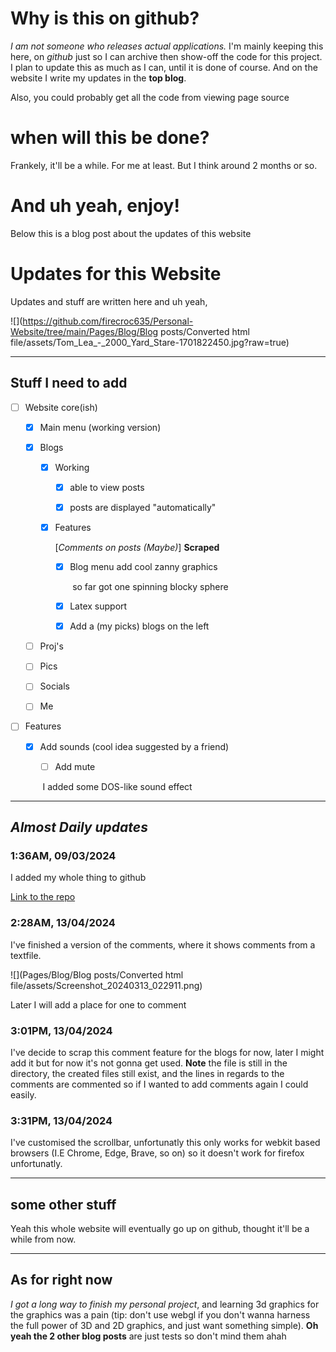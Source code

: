 # Why is this on github?
_I am not someone who releases actual applications._
I'm mainly keeping this here, on _github_ just so I can archive then show-off the code for this project. I plan to update this as much as I can, until it is done of course. And on the website I write my updates in the **top blog**.

Also, you could probably get all the code from viewing page source

# when will this be done?
Frankely, it'll be a while. For me at least. But I think around 2 months or so.

# And uh yeah, enjoy! 
Below this is a blog post about the updates of this website

# Updates for this Website

Updates and stuff are written here and uh yeah,

![](https://github.com/firecroc635/Personal-Website/tree/main/Pages/Blog/Blog posts/Converted html file/assets/Tom_Lea_-_2000_Yard_Stare-1701822450.jpg?raw=true)

------

## Stuff I need to add

- [ ] Website core(ish)

  - [x] Main menu (working version)

  - [x] Blogs 

    - [x] Working

      - [x] able to view posts
      
      - [x] posts are displayed "automatically"

    - [x] Features

      [*Comments on posts (Maybe)*] **Scraped**

      - [x] Blog  menu add cool zanny graphics

        ​	  so far got one spinning blocky sphere

      - [x] Latex support
      
      - [x] Add a (my picks) blogs on the left

  - [ ] Proj's

  - [ ] Pics

  - [ ] Socials

  - [ ] Me

- [ ] Features

  - [x] Add sounds (cool idea suggested by a friend)
  
    - [ ] Add mute
    
    ​	I added some DOS-like sound effect

------

## ***Almost Daily updates***

### 1:36AM,  09/03/2024

I added my whole thing to github

[Link to the repo](https://github.com/firecroc635/Personal-Website)

### 2:28AM,  13/04/2024

I've finished a version of the comments, where it shows comments from a textfile.

![](Pages/Blog/Blog posts/Converted html file/assets/Screenshot_20240313_022911.png)

Later I will add a place for one to comment

### 3:01PM,  13/04/2024

I've decide to scrap this comment feature for the blogs for now, later I might add it but for now it's not gonna get used. **Note** the file is still in the directory, the created files still exist, and the lines in regards to the comments are commented so if I wanted to add comments again I could easily.

### 3:31PM, 13/04/2024

I've customised the scrollbar, unfortunatly this only works for webkit based browsers (I.E Chrome, Edge, Brave, so on) so it doesn't work for firefox unfortunatly.

------

## some other stuff

Yeah this whole website will eventually go up on github, thought it'll be a while from now.

------

## As for right now

*I got a long way to finish my personal project*, and learning 3d graphics for the graphics was a pain (tip: don't use webgl if you don't wanna harness the full power of 3D and 2D graphics, and just want something simple). **Oh yeah the 2 other blog posts** are just tests so don't mind them ahah

